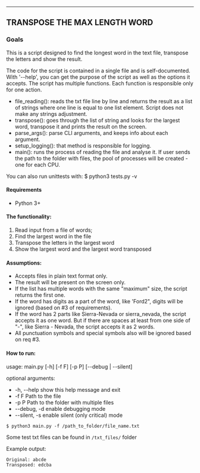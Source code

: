 ----
TRANSPOSE THE MAX LENGTH WORD
----

### Goals
This is a script designed to find the longest word in the text file, transpose the letters and show 
the result. 

The code for the script is contained in a single file and is self-documented.
With '--help', you can get the purpose of the script as well as the options it accepts.
The script has multiple functions. Each function is responsible only for one action.

- file_reading(): reads the txt file line by line and returns the result as a list of strings where one line
is equal to one list element. Script does not make any strings adjustment.
- transpose(): goes through the list of string and looks for the largest word, transpose it and prints the result
on the screen.
- parse_args(): parse CLI arguments, and keeps info about each argument.
- setup_logging(): that method is responsible for logging.
- main(): runs the process of reading the file and analyse it. If user sends the path to the folder with files,
the pool of processes will be created - one for each CPU.

You can also run unittests with:
    $ python3 tests.py -v

#### Requirements
* Python 3+

#### The functionality:
1. Read input from a file of words;
2. Find the largest word in the file
3. Transpose the letters in the largest word
4. Show the largest word and the largest word transposed

#### Assumptions:
- Accepts files in plain text format only.
- The result will be present on the screen only.
- If the list has multiple words with the same "maximum" size, the script returns the first one.
- If the word has digits as a part of the word, like 'Ford2", digits will be ignored (based on #3 of requirements).
- If the word has 2 parts like Sierra-Nevada or sierra_nevada, the script accepts it as one word. But if there are
spaces at least from one side of "-", like Sierra - Nevada, the script accepts it as 2 words.
- All punctuation symbols and special symbols also will be ignored based on req #3.

#### How to run:
usage: main.py [-h] [-f F] [-p P] [--debug | --silent]

optional arguments:
*  -h, --help    show this help message and exit
*  -f F          Path to the file
*  -p P          Path to the folder with multiple files
*  --debug, -d   enable debugging mode
*  --silent, -s  enable silent (only critical) mode

`$ python3 main.py -f /path_to_folder/file_name.txt`

Some test txt files can be found in `/txt_files/` folder

Example output:
    
    Original: abcde
    Transposed: edcba
